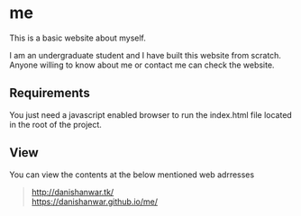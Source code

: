 # me

This is a basic website about myself.

I am an undergraduate student and I have built this website from scratch. Anyone willing to know about me or contact me can check
the website.

## Requirements

You just need a javascript enabled browser to run the index.html file located in the root of the project.


## View
You can view the contents at the below mentioned web adrresses  
> http://danishanwar.tk/   
> https://danishanwar.github.io/me/
